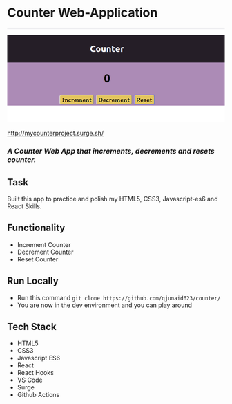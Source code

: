 # Counter Web-Application

<img src="images/counter.png"/>


http://mycounterproject.surge.sh/
### *A Counter Web App that increments, decrements and resets counter.*

## Task
Built this app to practice and polish my HTML5, CSS3, Javascript-es6 and React Skills.


## Functionality
 - Increment Counter
 - Decrement Counter
 - Reset Counter

## Run Locally 

- Run this command `git clone https://github.com/qjunaid623/counter/`
- You are now in the dev environment and you can play around 

## Tech Stack

- HTML5
- CSS3
- Javascript ES6
- React
- React Hooks
- VS Code
- Surge
- Github Actions
